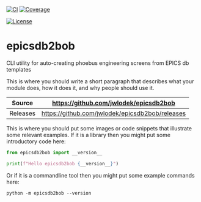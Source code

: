 [![CI](https://github.com/jwlodek/epicsdb2bob/actions/workflows/ci.yml/badge.svg)](https://github.com/jwlodek/epicsdb2bob/actions/workflows/ci.yml)
[![Coverage](https://codecov.io/gh/jwlodek/epicsdb2bob/branch/main/graph/badge.svg)](https://codecov.io/gh/jwlodek/epicsdb2bob)

[![License](https://img.shields.io/badge/License-Apache%202.0-blue.svg)](https://www.apache.org/licenses/LICENSE-2.0)

# epicsdb2bob

CLI utility for auto-creating phoebus engineering screens from EPICS db templates

This is where you should write a short paragraph that describes what your module does,
how it does it, and why people should use it.

Source          | <https://github.com/jwlodek/epicsdb2bob>
:---:           | :---:
Releases        | <https://github.com/jwlodek/epicsdb2bob/releases>

This is where you should put some images or code snippets that illustrate
some relevant examples. If it is a library then you might put some
introductory code here:

```python
from epicsdb2bob import __version__

print(f"Hello epicsdb2bob {__version__}")
```

Or if it is a commandline tool then you might put some example commands here:

```
python -m epicsdb2bob --version
```
